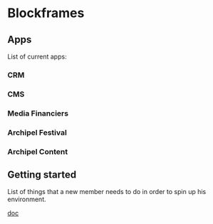 # Blockframes

## Apps
List of current apps:
### CRM
### CMS
### Media Financiers
### Archipel Festival
### Archipel Content

## Getting started
List of things that a new member needs to do in order to spin up his environment.

[doc](https://www.notion.so/cascade8/Checklist-for-a-new-teammate-3e2e925e8e8b4d7f91bde02a5e0fd91d)
